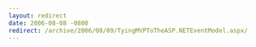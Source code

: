 ```yaml
---
layout: redirect
date: 2006-08-08 -0800
redirect: /archive/2006/08/09/TyingMVPToTheASP.NETEventModel.aspx/
---
```

